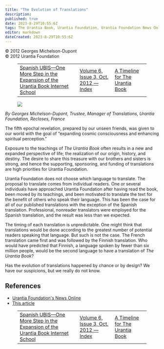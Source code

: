 ```yaml
---
title: "The Evolution of Translations"
description: 
published: true
date: 2023-8-29T10:55:6Z
tags: The Urantia Book, Urantia Foundation, Urantia Foundation News Online, article
editor: markdown
dateCreated: 2023-8-29T10:55:6Z
---
```


<p class="v-card v-sheet theme--light gray lighten-3 px-2">© 2012 Georges Michelson-Dupont<br>© 2012 Urantia Foundation</p>
<figure class="table chapter-navigator">
  <table>
    <tbody>
      <tr>
        <td>
        <a href="/en/article/Olga_Lopez/Spanish_UBIS_One_More_Step_in_the_Expansion_of_UBIS">
          <span class="mdi mdi-arrow-left-drop-circle"></span><span class="pl-2">Spanish UBIS—One More Step in the Expansion of the Urantia Book Internet School</span>
        </a>
        </td>
        <td>
        <a href="/en/index/articles_uf_news_online#volume-6-issue-3-oct-2012">
          <span class="mdi mdi-book-open-variant"></span><span class="pl-2">Volume 6, Issue 3, Oct. 2012 — Index</span>
        </a>
        </td>
        <td>
        <a href="/en/article/UF_News_Online/A_Timeline_for_The_Urantia_Book">
          <span class="pr-2">A Timeline for The Urantia Book</span><span class="mdi mdi-arrow-right-drop-circle"></span>
        </a>
        </td>
      </tr>
    </tbody>
  </table>
</figure>


<figure id="Figure_1" class="image urantiapedia image-style-align-left">
<img src="/image/article/UF_News_Online/2012_08/022.jpg">
</figure>

_By Georges Michelson-Dupont, Trustee, Manager of Translations, Urantia Foundation, Recloses, France_

The fifth epochal revelation, prepared by our unseen friends, was given to our world with the goal of “expanding cosmic consciousness and enhancing spiritual perception.”

Exposure to the teachings of _The Urantia Book_ often results in a new and expanded perspective of life; the realization of our origin, history, and destiny. The desire to share this treasure with our brothers and sisters is strong, and hence the supporting, sponsoring, and funding of translations are high priorities for Urantia Foundation.

Urantia Foundation does not choose which language to translate. The proposal to translate comes from individual readers. One or several individuals have approached Urantia Foundation after having read the book, been moved by its teachings, and been motivated to translate the text for the benefit of others who speak their language. This has been the case for all of our published translations with the exception of the Spanish translation. Professional, nonreader translators were employed for the Spanish translation, and the result was less than we expected.

The timing of each translation is unpredictable. One might think that translations would be done according to the greatest number of potential readers speaking that language. But such is not the case. The French translation came first and was followed by the Finnish translation. Who would have predicted that Finnish, a language spoken by fewer than six million people, would be the second language to have a translation of _The Urantia Book_?

Has the evolution of translations happened by chance or by design? We have our suspicions, but we really do not know.
<br style="clear:both;"/>


## References

- [Urantia Foundation's News Online](https://www.urantia.org/urantia-foundation/newsletter-pdf-archives)
- [This article](https://www.urantia.org/news/2012-08/evolution-translations)

<figure class="table chapter-navigator">
  <table>
    <tbody>
      <tr>
        <td>
        <a href="/en/article/Olga_Lopez/Spanish_UBIS_One_More_Step_in_the_Expansion_of_UBIS">
          <span class="mdi mdi-arrow-left-drop-circle"></span><span class="pl-2">Spanish UBIS—One More Step in the Expansion of the Urantia Book Internet School</span>
        </a>
        </td>
        <td>
        <a href="/en/index/articles_uf_news_online#volume-6-issue-3-oct-2012">
          <span class="mdi mdi-book-open-variant"></span><span class="pl-2">Volume 6, Issue 3, Oct. 2012 — Index</span>
        </a>
        </td>
        <td>
        <a href="/en/article/UF_News_Online/A_Timeline_for_The_Urantia_Book">
          <span class="pr-2">A Timeline for The Urantia Book</span><span class="mdi mdi-arrow-right-drop-circle"></span>
        </a>
        </td>
      </tr>
    </tbody>
  </table>
</figure>
